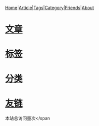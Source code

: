 <link rel="icon" type="image/png" href="https://s2.loli.net/2025/01/30/K52xe81PLsrQH3V.png">

[Home](./)|[Article](./article)|[Tags](./tags)|[Category](./category)|[Friends](./friends)|[About](./about)

# [文章](./article)

# [标签](./tags)

# [分类](./category)

# [友链](./firends)

<script src="https://giscus.app/client.js"
        data-repo="awaidea/wintercat"
        data-repo-id="R_kgDONxxQ5w"
        data-category="Announcements"
        data-category-id="DIC_kwDONxxQ584CmeH5"
        data-mapping="url"
        data-strict="1"
        data-reactions-enabled="1"
        data-emit-metadata="1"
        data-input-position="top"
        data-theme="noborder_light"
        data-lang="zh-CN"
        data-loading="lazy"
        crossorigin="anonymous"
        async>
</script>

<script async src="//busuanzi.ibruce.info/busuanzi/2.3/busuanzi.pure.mini.js"></script>
 <span id="busuanzi_container_site_pv">本站总访问量<span id="busuanzi_value_site_pv"></span>次</span
